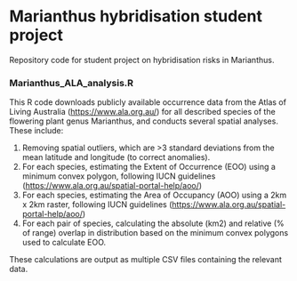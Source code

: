 # Marianthus hybridisation student project
Repository code for student project on hybridisation risks in Marianthus.

### Marianthus_ALA_analysis.R 
This R code downloads publicly available occurrence data from the Atlas of Living Australia (https://www.ala.org.au/) for all described species of the flowering plant genus Marianthus, and conducts several spatial analyses. These include:
1) Removing spatial outliers, which are >3 standard deviations from the mean latitude and longitude (to correct anomalies).
2) For each species, estimating the Extent of Occurrence (EOO) using a minimum convex polygon, following IUCN guidelines (https://www.ala.org.au/spatial-portal-help/aoo/)
3) For each species, estimating the Area of Occupancy (AOO) using a 2km x 2km raster, following IUCN guidelines (https://www.ala.org.au/spatial-portal-help/aoo/)
4) For each pair of species, calculating the absolute (km2) and relative (% of range) overlap in distribution based on the minimum convex polygons used to calculate EOO.

These calculations are output as multiple CSV files containing the relevant data.

